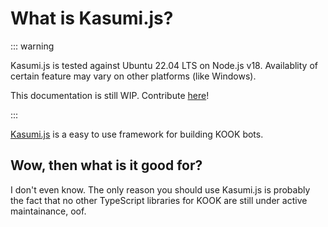 # What is Kasumi.js?

::: warning

Kasumi.js is tested against Ubuntu 22.04 LTS on Node.js v18. Availablity of certain feature may vary on other platforms (like Windows).

This documentation is still WIP. Contribute [here](https://github.com/saltcute/kasumi-doc)!

:::

[Kasumi.js](https://www.npmjs.com/package/kasumi.js) is a easy to use framework for building KOOK bots.

## Wow, then what is it good for?

I don't even know. The only reason you should use Kasumi.js is probably the fact that no other TypeScript libraries for KOOK are still under active maintainance, oof.
